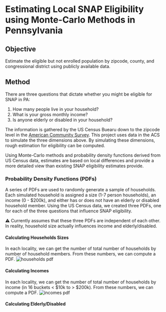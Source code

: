 # Estimating Local SNAP Eligibility using Monte-Carlo Methods in Pennsylvania

## Objective
Estimate the eligible but not enrolled population by zipcode, county, and congressional district using publicly available data.

## Method
There are three questions that dictate whether you might be eligible for SNAP in PA:

1. How many people live in your household?
2. What is your gross monthly income?
3. Is anyone elderly or disabled in your household?

The information is gathered by the US Census Buearu down to the zipcode level in the [American Community Survey](https://www.census.gov/data/developers/data-sets/acs-1year.html). This project uses data in the ACS to simulate the three dimensions above. By simulating these dimensions, rough estimation for eligibility can be computed.

Using Monte-Carlo methods and probability density functions derived from US Census data, estimates are based on local differences and provide a more detailed view than existing SNAP eligibility estimates provide.

### Probability Density Functions (PDFs)
A series of PDFs are used to randomly generate a sample of households. Each simulated household is assigned a size (1-7 person households), an income (0 - $200k), and either has or does not have an elderly or disabled household member. Using the US Census data, we created three PDFs, one for each of the three questions that influence SNAP eligibility.

:warning: Currently assumes that these three PDFs are independent of each other. In reality, household size actually influences income and elderly/disabled.

#### Calculating Households Sizes
In each locality, we can get the number of total number of households by number of household members. From these numbers, we can compute a PDF.
![households pdf](./images/households_pdf.png)

#### Calculating Incomes
In each locality, we can get the number of total number of households by income (in 16 buckets < $10k to > $200k). From these numbers, we can compute a PDF.
![incomes pdf](./images/incomes_pdf.png])

#### Calculating Elderly/Disabled
